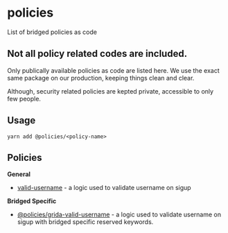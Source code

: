 # policies

List of bridged policies as code

## Not all policy related codes are included.

Only publically available policies as code are listed here.
We use the exact same package on our production, keeping things clean and clear.

Although, security related policies are kepted private, accessible to only few people.

## Usage

```
yarn add @policies/<policy-name>
```

## Policies

**General**

- [valid-username](./valid-username) - a logic used to validate username on sigup

**Bridged Specific**

- [@policies/grida-valid-username](https://www.npmjs.com/package/@policies/grida-valid-username) - a logic used to validate username on sigup with bridged specific reserved keywords.
